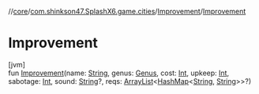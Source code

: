 //[core](../../../index.md)/[com.shinkson47.SplashX6.game.cities](../index.md)/[Improvement](index.md)/[Improvement](-improvement.md)

# Improvement

[jvm]\
fun [Improvement](-improvement.md)(name: [String](https://kotlinlang.org/api/latest/jvm/stdlib/kotlin/-string/index.html), genus: [Genus](../-genus/index.md), cost: [Int](https://kotlinlang.org/api/latest/jvm/stdlib/kotlin/-int/index.html), upkeep: [Int](https://kotlinlang.org/api/latest/jvm/stdlib/kotlin/-int/index.html), sabotage: [Int](https://kotlinlang.org/api/latest/jvm/stdlib/kotlin/-int/index.html), sound: [String](https://kotlinlang.org/api/latest/jvm/stdlib/kotlin/-string/index.html)?, reqs: [ArrayList](https://kotlinlang.org/api/latest/jvm/stdlib/kotlin.collections/-array-list/index.html)&lt;[HashMap](https://kotlinlang.org/api/latest/jvm/stdlib/kotlin.collections/-hash-map/index.html)&lt;[String](https://kotlinlang.org/api/latest/jvm/stdlib/kotlin/-string/index.html), [String](https://kotlinlang.org/api/latest/jvm/stdlib/kotlin/-string/index.html)&gt;&gt;?)
